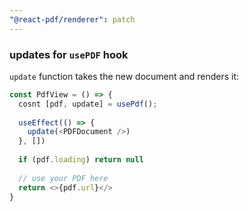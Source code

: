 ```yaml
---
"@react-pdf/renderer": patch
---
```


### updates for `usePDF` hook

`update` function takes the new document and renders it:

```js
const PdfView = () => {
  cosnt [pdf, update] = usePdf();
  
  useEffect(() => {
    update(<PDFDocument />)
  }, [])
  
  if (pdf.loading) return null
  
  // use your PDF here
  return <>{pdf.url}</>
}
```
